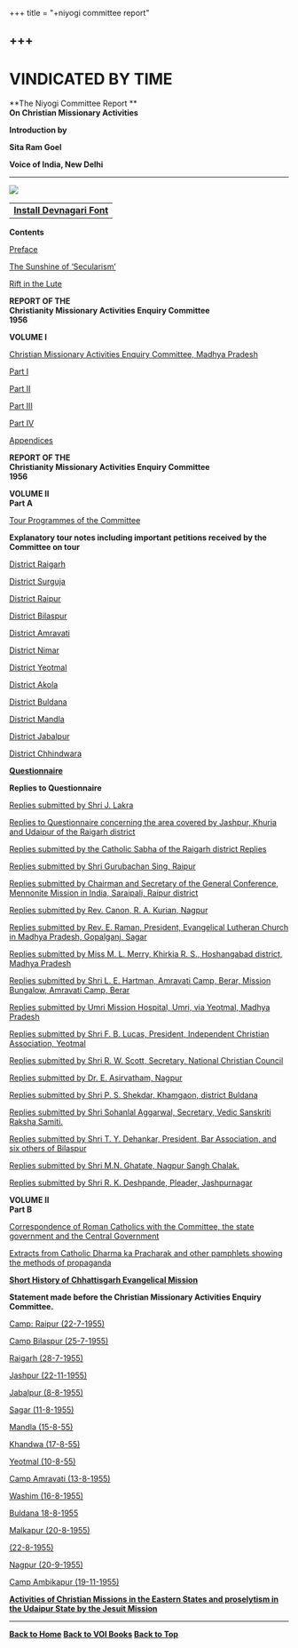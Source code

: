 +++
title = "+niyogi committee report"

+++
------------------------------------------------------------------------

# VINDICATED BY TIME

**The Niyogi Committee Report **  
**On Christian Missionary Activities**

**Introduction by**

**Sita Ram Goel**  
 

**Voice of India, New Delhi**

------------------------------------------------------------------------

  
![](ncr.jpg)

  

|                                            |
|--------------------------------------------|
| **[Install Devnagari Font](shree704.zip)** |

**Contents**

[Preface](1pre.htm)

[The Sunshine of ‘Secularism’](2one.htm)

[Rift in the Lute](3two.htm)

**REPORT OF THE**  
**Christianity Missionary Activities Enquiry Committee**  
**1956**

**VOLUME I**

[Christian Missionary Activities Enquiry Committee, Madhya
Pradesh](4cmae.htm)

[Part I](5vipi.htm)

[Part II](6vipii.htm)

[Part III](7vipiii.htm)

[Part IV](8vipiv.htm)

[Appendices](9viapp.htm)

**REPORT OF THE**  
**Christianity Missionary Activities Enquiry Committee**  
**1956**

**VOLUME II**  
**Part A**

[Tour Programmes of the Committee](10viipro.htm)  
 

**Explanatory tour notes including important petitions received by the
Committee on tour**

[District Raigarh](11viietn.htm)

[District Surguja](12viisur.htm)

[District Raipur](13viirai.htm)

[District Bilaspur](14viibil.htm)

[District Amravati](15viiamr.htm)

[District Nimar](16viinim.htm)

[District Yeotmal](17viiyeo.htm)

[District Akola](18viiako.htm)

[District Buldana](19viibul.htm)

[District Mandla](20viiman.htm)

[District Jabalpur](21viijab.htm)

[District Chhindwara](22viijchh.htm)  
 

**[Questionnaire](23viijque.htm)**  
 

**Replies to Questionnaire**

[Replies submitted by Shri J. Lakra](24viirep.htm)

[Replies to Questionnaire concerning the area covered by Jashpur, Khuria
and Udaipur of the Raigarh district](25viirep.htm)

[Replies submitted by the Catholic Sabha of the Raigarh district
Replies](26viirep.htm)

[Replies submitted by Shri Gurubachan Sing, Raipur](27viirep.htm)

[Replies submitted by Chairman and Secretary of the General Conference,
Mennonite Mission in India, Saraipali, Raipur district](28viirep.htm)

[Replies submitted by Rev. Canon, R. A. Kurian, Nagpur](29viirep.htm)

[Replies submitted by Rev. E. Raman, President, Evangelical Lutheran
Church in Madhya Pradesh, Gopalganj, Sagar](30viirep.htm)

[Replies submitted by Miss M. L. Merry, Khirkia R. S., Hoshangabad
district, Madhya Pradesh](31viirep.htm)

[Replies submitted by Shri L. E. Hartman, Amravati Camp, Berar, Mission
Bungalow, Amravati Camp, Berar](32viirep.htm)

[Replies submitted by Umri Mission Hospital, Umri, via Yeotmal, Madhya
Pradesh](33viirep.htm)

[Replies submitted by Shri F. B. Lucas, President, Independent Christian
Association, Yeotmal](34viirep.htm)

[Replies submitted by Shri R. W. Scott, Secretary, National Christian
Council](35viirep.htm)

[Replies submitted by Dr. E. Asirvatham, Nagpur](36viirep.htm)

[Replies submitted by Shri P. S. Shekdar, Khamgaon, district
Buldana](37viirep.htm)

[Replies submitted by Shri Sohanlal Aggarwal, Secretary, Vedic Sanskriti
Raksha Samiti.](38viirep.htm)

[Replies submitted by Shri T. Y. Dehankar, President, Bar Association,
and six others of Bilaspur](39viirep.htm)

[Replies submitted by Shri M.N. Ghatate, Nagpur Sangh
Chalak.](40viirep.htm)

[Replies submitted by Shri R. K. Deshpande, Pleader,
Jashpurnagar](41viirep.htm)  
 

  

**VOLUME II**  
**Part B**

[Correspondence of Roman Catholics with the Committee, the state
government and the Central Government](42viibrep.htm)

[Extracts from Catholic Dharma ka Pracharak and other pamphlets showing
the methods of propaganda](43viibext.htm)  
 

**[Short History of Chhattisgarh Evangelical Mission](44viib1.htm)**  
 

**Statement made before the Christian Missionary Activities Enquiry
Committee.**

[Camp: Raipur (22-7-1955)](45viib2.htm)

[Camp Bilaspur (25-7-1955)](46viib3.htm)

[Raigarh (28-7-1955)](47viib4.htm)

[Jashpur (22-11-1955)](48viib5.htm)

[Jabalpur (8-8-1955)](49viib6.htm)

[Sagar (11-8-1955)](50viib7.htm)

[Mandla (15-8-55)](51viib8.htm)

[Khandwa (17-8-55)](52viib9.htm)

[Yeotmal (10-8-55)](53viib10.htm)

[Camp Amravati (13-8-1955)](54viib11.htm)

[Washim (16-8-1955)](55viib12.htm)

[Buldana 18-8-1955](56viib13.htm)

[Malkapur (20-8-1955)](57viib14.htm)

[(22-8-1955)](58viib15.htm)

[Nagpur (20-9-1955)](59viib16.htm)

[Camp Ambikapur (19-11-1955)](60viib17.htm)  
 

**[Activities of Christian Missions in the Eastern States and
proselytism in the Udaipur State by the Jesuit
Mission](61viib18.htm)**  
 

------------------------------------------------------------------------

**[Back to Home](http://voiceofdharma.org)   [Back to VOI
Books](http://voiceofdharma.org/books) [Back to Top](#top)**
